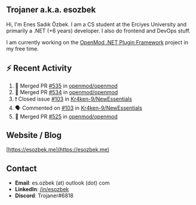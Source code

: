 ##  Trojaner a.k.a. esozbek
Hi, I'm Enes Sadık Özbek. I am a CS student at the Erciyes University and primarily a .NET (+6 years) developer. I also do frontend and DevOps stuff.

I am currently working on the [OpenMod .NET Plugin Framework](https://github.com/openmod/openmod) project in my free time. 

## :zap: Recent Activity

<!--START_SECTION:activity-->
1. 🎉 Merged PR [#535](https://github.com/openmod/openmod/pull/535) in [openmod/openmod](https://github.com/openmod/openmod)
2. 🎉 Merged PR [#534](https://github.com/openmod/openmod/pull/534) in [openmod/openmod](https://github.com/openmod/openmod)
3. ❗️ Closed issue [#103](https://github.com/Kr4ken-9/NewEssentials/issues/103) in [Kr4ken-9/NewEssentials](https://github.com/Kr4ken-9/NewEssentials)
4. 🗣 Commented on [#103](https://github.com/Kr4ken-9/NewEssentials/issues/103) in [Kr4ken-9/NewEssentials](https://github.com/Kr4ken-9/NewEssentials)
5. 🎉 Merged PR [#525](https://github.com/openmod/openmod/pull/525) in [openmod/openmod](https://github.com/openmod/openmod)
<!--END_SECTION:activity-->

## Website / Blog
[https://esozbek.me](https://esozbek.me)

## Contact
- **Email**: es.ozbek (at) outlook (dot) com
- **LinkedIn**: [/in/esozbek](https://linkedin.com/in/esozbek)
- **Discord**: Trojaner#6818
